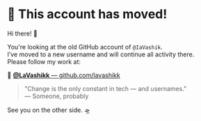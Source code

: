 # 🚚 This account has moved!

Hi there! 👋

You're looking at the old GitHub account of `@IaVashik`.  
I’ve moved to a new username and will continue all activity there.  
Please follow my work at:

🔗 [**@LaVashikk** — github.com/lavashikk](https://github.com/lavashikk)

> "Change is the only constant in tech — and usernames."  
— Someone, probably

See you on the other side. 🛸
